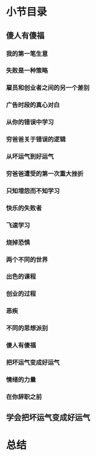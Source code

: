 # 小节目录
## 傻人有傻福
### 我的第一笔生意
### 失败是一种策略
### 雇员和创业者之间的另一个差别
### 广告时段的真心对白
### 从你的错误中学习 
### 穷爸爸关于错误的逻辑
### 从坏运气到好运气
### 穷爸爸遭受的第一次重大挫折
### 只知埋怨而不知学习
### 快乐的失败者
### 飞速学习
### 烧掉恐惧
### 两个不同的世界
### 出色的课程
### 创业的过程
### 恶疾
### 不同的思想派别
### 傻人有傻福
### 把坏运气变成好运气
### 情绪的力量
### 在你辞职之前

## 学会把坏运气变成好运气
# 总结